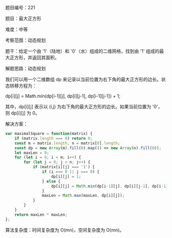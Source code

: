 题目编号：221

题目：最大正方形

难度：中等

考察范围：动态规划

题干：给定一个由 '1'（陆地）和 '0'（水）组成的二维网格，找到由 '1' 组成的最大正方形，并返回其面积。

解题思路：动态规划

我们可以用一个二维数组 dp 来记录以当前位置为右下角的最大正方形的边长。状态转移方程为：

dp[i][j] = Math.min(dp[i-1][j], dp[i][j-1], dp[i-1][j-1]) + 1;

其中，dp[i][j] 表示以 (i,j) 为右下角的最大正方形的边长。如果当前位置为 '0'，则 dp[i][j] 为 0。

解决方案：

```javascript
var maximalSquare = function(matrix) {
    if (matrix.length === 0) return 0;
    const m = matrix.length, n = matrix[0].length;
    const dp = new Array(m).fill(0).map(() => new Array(n).fill(0));
    let maxLen = 0;
    for (let i = 0; i < m; i++) {
        for (let j = 0; j < n; j++) {
            if (matrix[i][j] === '1') {
                if (i === 0 || j === 0) {
                    dp[i][j] = 1;
                } else {
                    dp[i][j] = Math.min(dp[i-1][j], dp[i][j-1], dp[i-1][j-1]) + 1;
                }
                maxLen = Math.max(maxLen, dp[i][j]);
            }
        }
    }
    return maxLen * maxLen;
};
```

算法复杂度：时间复杂度为 O(mn)，空间复杂度为 O(mn)。